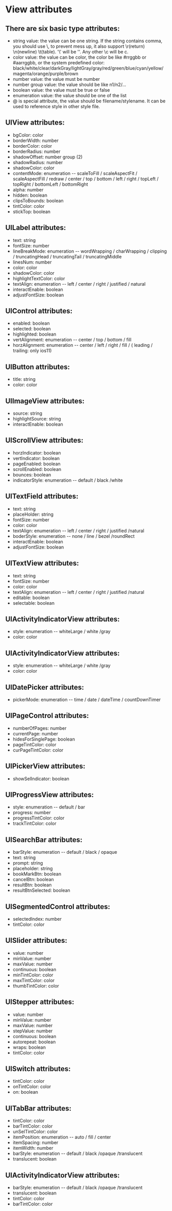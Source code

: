 # View attributes

## There are six basic type attributes:
* string value:  the value can be one string. If the string contains comma, you should use \\, to prevent mess up, it also support \r(return) \n(newline) \t(table). '\\' will be '\'. Any other \c will be c.
* color value: the value can be color, the color be like #rrggbb or #aarrggbb, or the system predefined color: black/white/clear/darkGray/lightGray/gray/red/green/blue/cyan/yellow/magenta/orange/purple/brown
* number value: the value must be number
* number group value: the value should be like n1/n2/...
* boolean value: the value must be true or false
* enumeration value: the value should be one of the list
* @ is special attribute, the value should be filename/stylename. It can be used to reference style in other style file.

## UIView attributes:
* bgColor: color
* borderWidth: number
* borderColor: color
* borderRadius: number
* shadowOffset: number group (2)
* shadowRadius: number
* shadowColor: color
* contentMode: enumeration -- scaleToFill / scaleAspectFit / scaleAspectFill / redraw / center / top / bottom / left / right / topLeft / topRight / bottomLeft / bottomRight
* alpha: number
* hidden: boolean
* clipsToBounds: boolean
* tintColor: color
* stickTop: boolean

## UILabel attributes:
* text: string
* fontSize: number
* lineBreakMode: enumeration -- wordWrapping / charWrapping / clipping / truncatingHead / truncatingTail / truncatingMiddle
* linesNum: number
* color: color
* shadowColor: color
* highlightTextColor: color
* textAlign: enumeration -- left / center / right / justified / natural
* interactEnable: boolean
* adjustFontSize: boolean

## UIControl attributes:
* enabled: boolean
* selected: boolean
* highlighted: boolean
* vertAlignment: enumeration -- center / top / bottom / fill
* horzAlignment: enumeration -- center / left / right / fill / ( leading / trailing: only ios11)

## UIButton attributes:
* title: string
* color: color

## UIImageView attributes:
* source: string
* highlightSource: string
* interactEnable: boolean

## UIScrollView attributes:
* horzIndicator: boolean
* vertIndicator: boolean
* pageEnabled: boolean
* scrollEnabled: boolean
* bounces: boolean
* indicatorStyle: enumeration -- default / black /white

## UITextField attributes:
* text: string
* placeHolder: string
* fontSize: number
* color: color
* textAlign: enumeration -- left / center / right / justified /natural
* boderStyle: enumeration -- none / line / bezel /roundRect
* interactEnable: boolean
* adjustFontSize: boolean

## UITextView attributes:
* text: string
* fontSize: number
* color: color
* textAlign: enumeration -- left / center / right / justified /natural
* editable: boolean
* selectable: boolean

## UIActivityIndicatorView attributes:
* style: enumeration -- whiteLarge / white /gray
* color: color

## UIActivityIndicatorView attributes:
* style: enumeration -- whiteLarge / white /gray
* color: color

## UIDatePicker attributes:
* pickerMode: enumeration -- time / date / dateTime / countDownTimer

## UIPageControl attributes:
* numberOfPages: number
* currentPage: number
* hidesForSinglePage: boolean
* pageTintColor: color
* curPageTintColor: color

## UIPickerView attributes:
* showSelIndicator: boolean

## UIProgressView attributes:
* style: enumeration -- default / bar
* progress: number
* progressTintColor: color
* trackTintColor: color

## UISearchBar attributes:
* barStyle: enumeration -- default / black / opaque
* text: string
* prompt: string
* placeholder: string
* bookMarkBtn: boolean
* cancelBtn: boolean
* resultBtn: boolean
* resultBtnSelected: boolean

## UISegmentedControl attributes:
* selectedIndex: number
* tintColor: color


## UISlider attributes:
* value: number
* minValue: number
* maxValue: number
* continuous: boolean
* minTintColor: color
* maxTintColor: color
* thumbTintColor: color

## UIStepper attributes:
* value: number
* minValue: number
* maxValue: number
* stepValue: number
* continuous: boolean
* autorepeat: boolean
* wraps: boolean
* tintColor: color

## UISwitch attributes:
* tintColor: color
* onTintColor: color
* on: boolean

## UITabBar attributes:
* tintColor: color
* barTintColor: color
* unSelTintColor: color
* itemPosition: enumeration -- auto / fill / center
* itemSpacing: number
* itemWidth: number
* barStyle: enumeration -- default / black /opaque /translucent
* translucent: boolean

## UIActivityIndicatorView attributes:
* barStyle: enumeration -- default / black /opaque /translucent
* translucent: boolean
* tintColor: color
* barTintColor: color






